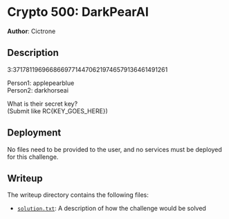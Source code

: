 # Crypto 500: DarkPearAI
**Author**: Cictrone

## Description
3:371781196966866977144706219746579136461491261  

Person1: applepearblue  
Person2: darkhorseai  

What is their secret key?  
(Submit like RC{KEY_GOES_HERE})  

## Deployment
No files need to be provided to the user, and no services must be deployed for
this challenge.

## Writeup
The writeup directory contains the following files:
- [`solution.txt`](./writeup/solution.txt): A description of how the challenge
  would be solved
